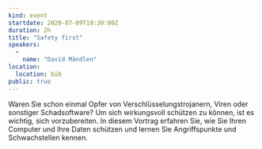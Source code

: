 ```yaml
---
kind: event
startdate: 2020-07-09T19:30:00Z
duration: 2h
title: "Safety first"
speakers:
  -
    name: "David Mändlen"
location:
  location: bib
public: true
---
```

Waren Sie schon einmal Opfer von Verschlüsselungstrojanern, Viren oder
sonstiger Schadsoftware? Um sich wirkungsvoll schützen zu können, ist es 
wichtig, sich  vorzubereiten. In diesem Vortrag erfahren Sie, wie Sie Ihren 
Computer und Ihre Daten schützen und lernen Sie Angriffspunkte und 
Schwachstellen kennen.

